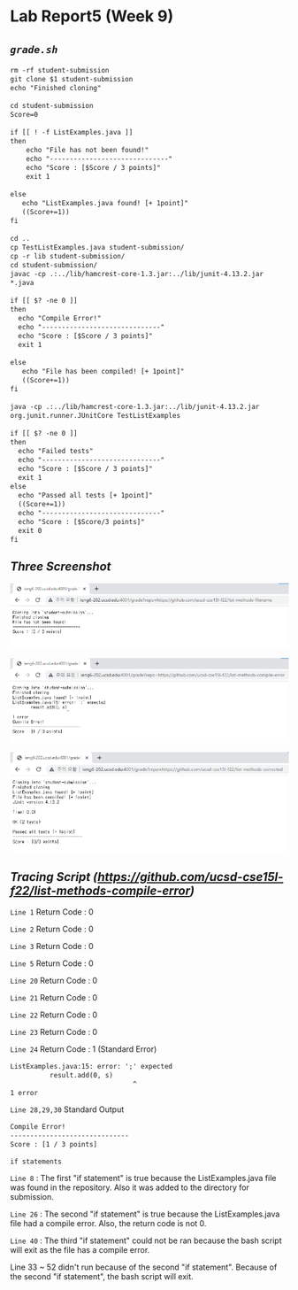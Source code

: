 # __Lab Report5 (Week 9)__

## _`grade.sh`_

```
rm -rf student-submission
git clone $1 student-submission
echo "Finished cloning"

cd student-submission
Score=0

if [[ ! -f ListExamples.java ]]
then 
    echo "File has not been found!"
    echo "------------------------------"
    echo "Score : [$Score / 3 points]"
    exit 1

else 
   echo "ListExamples.java found! [+ 1point]"
   ((Score+=1))
fi

cd ..
cp TestListExamples.java student-submission/
cp -r lib student-submission/
cd student-submission/
javac -cp .:../lib/hamcrest-core-1.3.jar:../lib/junit-4.13.2.jar *.java

if [[ $? -ne 0 ]]
then
  echo "Compile Error!"
  echo "------------------------------"
  echo "Score : [$Score / 3 points]"
  exit 1

else
   echo "File has been compiled! [+ 1point]"
   ((Score+=1))
fi

java -cp .:../lib/hamcrest-core-1.3.jar:../lib/junit-4.13.2.jar org.junit.runner.JUnitCore TestListExamples

if [[ $? -ne 0 ]]
then
  echo "Failed tests"
  echo "------------------------------"
  echo "Score : [$Score / 3 points]"
  exit 1
else
  echo "Passed all tests [+ 1point]"
  ((Score+=1))
  echo "------------------------------"
  echo "Score : [$Score/3 points]"
  exit 0
fi
```

## _Three Screenshot_

![Image](filename.png)

![Image](fileerror.png)

![Image](filecorrect.png)


## _Tracing Script (https://github.com/ucsd-cse15l-f22/list-methods-compile-error)_

`Line 1` Return Code : 0

`Line 2` Return Code : 0

`Line 3` Return Code : 0

`Line 5` Return Code : 0

`Line 20` Return Code : 0

`Line 21` Return Code : 0

`Line 22` Return Code : 0

`Line 23` Return Code : 0

`Line 24` Return Code : 1 (Standard Error)

```
ListExamples.java:15: error: ';' expected              
          result.add(0, s)
                               ^                    
1 error
```
`Line 28,29,30` Standard Output

```
Compile Error!
------------------------------
Score : [1 / 3 points]
```

`if statements`

`Line 8` : The first "if statement" is true because the ListExamples.java file was found in the repository. Also it was added to the directory for submission.

`Line 26` : The second "if statement" is true because the ListExamples.java file had a compile error. Also, the return code is not 0.

`Line 40` : The third "if statement" could not be ran because the bash script will exit as the file has a compile error.

Line 33 ~ 52 didn't run because of the second "if statement". Because of the second "if statement", the bash script will exit.

